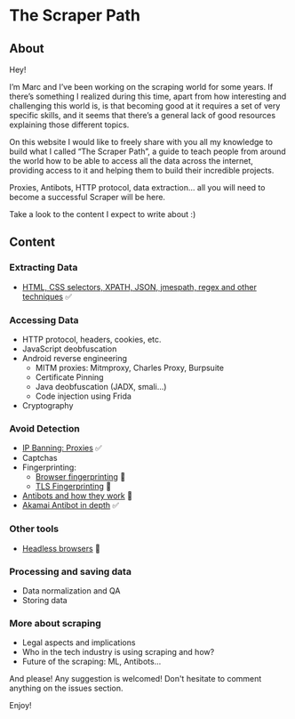 # The Scraper Path

## About

Hey!

I’m Marc and I’ve been working on the scraping world for some years. If there’s something I realized during this time, apart from how interesting and challenging this world is, is that becoming good at it requires a set of very specific skills, and it seems that there’s a general lack of good resources explaining those different topics.

On this website I would like to freely share with you all my knowledge to build what I called “The Scraper Path”, a guide to teach people from around the world how to be able to access all the data across the internet, providing access to it and helping them to build their incredible projects.


Proxies, Antibots, HTTP protocol, data extraction… all you will need to become a successful Scraper will be here.


Take a look to the content I expect to write about :) 


## Content

### Extracting Data
* [HTML, CSS selectors, XPATH, JSON, jmespath, regex and other techniques](data_extraction.md) ✅


### Accessing Data
* HTTP protocol, headers, cookies, etc.
* JavaScript deobfuscation
* Android reverse engineering
  * MITM proxies: Mitmproxy, Charles Proxy, Burpsuite
  * Certificate Pinning
  * Java deobfuscation (JADX, smali...)
  * Code injection using Frida
* Cryptography


### Avoid Detection
* [IP Banning: Proxies](proxy.md) ✅
* Captchas
* Fingerprinting:
  * [Browser fingerprinting](browser_fingerprinting.md) 🚧
  * [TLS Fingerprinting](tls_fingerprinting.md) 🚧
* [Antibots and how they work](antibots.md) 🚧
* [Akamai Antibot in depth](akamai.md) ✅


### Other tools
* [Headless browsers](headless_browsers.md) 🚧


### Processing and saving data
* Data normalization and QA
* Storing data


### More about scraping
* Legal aspects and implications
* Who in the tech industry is using scraping and how?
* Future of the scraping: ML, Antibots...


And please! Any suggestion is welcomed! Don't hesitate to comment anything on the issues section. 

Enjoy!
